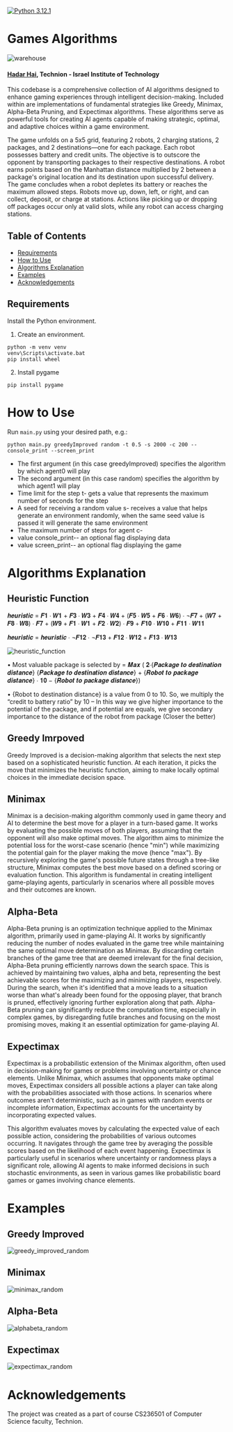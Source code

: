 [![Python 3.12.1](https://img.shields.io/badge/python-3.12.1+-blue?logo=python&logoColor=white)](https://www.python.org/downloads/release/python-3121/)

# Games Algorithms

![warehouse](https://github.com/hadar-hai/gamesAlgo/assets/64587231/32f37b82-e82a-43bc-99b0-4046a0e73264)

#### [Hadar Hai](https://www.linkedin.com/in/hadar-hai/), Technion - Israel Institute of Technology

This codebase is a comprehensive collection of AI algorithms designed to enhance gaming experiences through intelligent decision-making. Included within are implementations of fundamental strategies like Greedy, Minimax, Alpha-Beta Pruning, and Expectimax algorithms. These algorithms serve as powerful tools for creating AI agents capable of making strategic, optimal, and adaptive choices within a game environment.

The game unfolds on a 5x5 grid, featuring 2 robots, 2 charging stations, 2 packages, and 2 destinations—one for each package. Each robot possesses battery and credit units. The objective is to outscore the opponent by transporting packages to their respective destinations. A robot earns points based on the Manhattan distance multiplied by 2 between a package's original location and its destination upon successful delivery. The game concludes when a robot depletes its battery or reaches the maximum allowed steps. Robots move up, down, left, or right, and can collect, deposit, or charge at stations. Actions like picking up or dropping off packages occur only at valid slots, while any robot can access charging stations.

## Table of Contents

* [Requirements](#requirements)
* [How to Use](#how-to-use)
* [Algorithms Explanation](#algorithms-explanation)
* [Examples](#examples)
* [Acknowledgements](#acknowledgements)

## Requirements

Install the Python environment.

1. Create an environment.

```batch
python -m venv venv 
venv\Scripts\activate.bat
pip install wheel
```

2. Install pygame

```batch
pip install pygame
```
# How to Use

Run `main.py` using your desired path, e.g.:

```batch
python main.py greedyImproved random -t 0.5 -s 2000 -c 200 --console_print --screen_print
```
- The first argument (in this case greedyImproved) specifies the algorithm by which agent0 will
play
- The second argument (in this case random) specifies the algorithm by which agent1
will play
- Time limit for the step t- gets a value that represents the maximum number of
seconds for the step
- A seed for receiving a random value s- receives a value that helps generate an
environment randomly, when the same seed value is passed it will generate the
same environment
- The maximum number of steps for agent c-
- value console_print-- an optional flag displaying data
- value screen_print-- an optional flag displaying the game

# Algorithms Explanation

## Heuristic Function

<p>𝒉𝒆𝒖𝒓𝒊𝒔𝒕𝒊𝒄 = 𝑭𝟏 ∙ 𝑾𝟏 + 𝑭𝟑 ∙ 𝑾𝟑 + 𝑭𝟒 ∙ 𝑾𝟒 + (𝑭𝟓 ∙ 𝑾𝟓 + 𝑭𝟔 ∙ 𝑾𝟔) ∙ ¬𝑭𝟕 + (𝑾𝟕 + 𝑭𝟖 ∙ 𝑾𝟖) ∙ 𝑭𝟕 + (𝑾𝟗 + 𝑭𝟏 ∙ 𝑾𝟏 + 𝑭𝟐 ∙ 𝑾𝟐) ∙ 𝑭𝟗 + 𝑭𝟏𝟎 ∙ 𝑾𝟏𝟎 + 𝑭𝟏𝟏 ∙ 𝑾𝟏𝟏</p>
<p>𝒉𝒆𝒖𝒓𝒊𝒔𝒕𝒊𝒄 = 𝒉𝒆𝒖𝒓𝒊𝒔𝒕𝒊𝒄 ∙ ¬𝑭𝟏𝟐 ∙ ¬𝑭𝟏𝟑 + 𝑭𝟏𝟐 ∙ 𝑾𝟏𝟐 + 𝑭𝟏𝟑 ∙ 𝑾𝟏𝟑</p>

![heuristic_function](https://github.com/hadar-hai/gamesAlgo/assets/64587231/8c1a7705-8027-4057-8f1a-110758d431c3)

• Most valuable package is selected by = 𝑴𝒂𝒙 (
𝟐∙{𝑷𝒂𝒄𝒌𝒂𝒈𝒆 𝒕𝒐 𝒅𝒆𝒔𝒕𝒊𝒏𝒂𝒕𝒊𝒐𝒏 𝒅𝒊𝒔𝒕𝒂𝒏𝒄𝒆}
{𝑷𝒂𝒄𝒌𝒂𝒈𝒆 𝒕𝒐 𝒅𝒆𝒔𝒕𝒊𝒏𝒂𝒕𝒊𝒐𝒏 𝒅𝒊𝒔𝒕𝒂𝒏𝒄𝒆} + {𝑹𝒐𝒃𝒐𝒕 𝒕𝒐 𝒑𝒂𝒄𝒌𝒂𝒈𝒆 𝒅𝒊𝒔𝒕𝒂𝒏𝒄𝒆}
∙ 𝟏𝟎 −
{𝑹𝒐𝒃𝒐𝒕 𝒕𝒐 𝒑𝒂𝒄𝒌𝒂𝒈𝒆 𝒅𝒊𝒔𝒕𝒂𝒏𝒄𝒆}) 

• {Robot to destination distance} is a value from 0 to 10. So, we multiply the “credit to battery ratio” by 10 
– In this way we give higher importance to the potential of the package, and if potential are equals, we give secondary 
importance to the distance of the robot from package (Closer the better) 

## Greedy Imrpoved

Greedy Improved is a decision-making algorithm that selects the next step based on a sophisticated heuristic function. At each iteration, it picks the move that minimizes the heuristic function, aiming to make locally optimal choices in the immediate decision space.

## Minimax

Minimax is a decision-making algorithm commonly used in game theory and AI to determine the best move for a player in a turn-based game. It works by evaluating the possible moves of both players, assuming that the opponent will also make optimal moves. The algorithm aims to minimize the potential loss for the worst-case scenario (hence "min") while maximizing the potential gain for the player making the move (hence "max"). By recursively exploring the game's possible future states through a tree-like structure, Minimax computes the best move based on a defined scoring or evaluation function. This algorithm is fundamental in creating intelligent game-playing agents, particularly in scenarios where all possible moves and their outcomes are known.

## Alpha-Beta

Alpha-Beta pruning is an optimization technique applied to the Minimax algorithm, primarily used in game-playing AI. It works by significantly reducing the number of nodes evaluated in the game tree while maintaining the same optimal move determination as Minimax. By discarding certain branches of the game tree that are deemed irrelevant for the final decision, Alpha-Beta pruning efficiently narrows down the search space. This is achieved by maintaining two values, alpha and beta, representing the best achievable scores for the maximizing and minimizing players, respectively. During the search, when it's identified that a move leads to a situation worse than what's already been found for the opposing player, that branch is pruned, effectively ignoring further exploration along that path. Alpha-Beta pruning can significantly reduce the computation time, especially in complex games, by disregarding futile branches and focusing on the most promising moves, making it an essential optimization for game-playing AI.

## Expectimax

Expectimax is a probabilistic extension of the Minimax algorithm, often used in decision-making for games or problems involving uncertainty or chance elements. Unlike Minimax, which assumes that opponents make optimal moves, Expectimax considers all possible actions a player can take along with the probabilities associated with those actions. In scenarios where outcomes aren't deterministic, such as in games with random events or incomplete information, Expectimax accounts for the uncertainty by incorporating expected values.

This algorithm evaluates moves by calculating the expected value of each possible action, considering the probabilities of various outcomes occurring. It navigates through the game tree by averaging the possible scores based on the likelihood of each event happening. Expectimax is particularly useful in scenarios where uncertainty or randomness plays a significant role, allowing AI agents to make informed decisions in such stochastic environments, as seen in various games like probabilistic board games or games involving chance elements.

# Examples

## Greedy Improved

![greedy_improved_random](https://github.com/hadar-hai/gamesAlgo/assets/64587231/f6ba3213-5eb6-462d-8082-bbc6d66e5b80)

## Minimax

![minimax_random](https://github.com/hadar-hai/gamesAlgo/assets/64587231/df9ca6ef-8df2-4f97-9c73-e677736494d2)

## Alpha-Beta

![alphabeta_random](https://github.com/hadar-hai/gamesAlgo/assets/64587231/3a7506e0-31d9-4ec3-a92c-b7813ad96fe8)

## Expectimax

![expectimax_random](https://github.com/hadar-hai/gamesAlgo/assets/64587231/fdd8e64d-1290-4413-bdbc-89eae409e51e)















# Acknowledgements

The project was created as a part of course CS236501 of Computer Science faculty, Technion.

